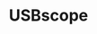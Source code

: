 ---
layout: pid
title: USBscope
owner: VictorGrigoryev
license: MIT
site: http://yveslebrac.blogspot.com/2008/10/cheapest-dual-trace-scope-in-galaxy.html
source: https://github.com/VictorGrig/USBscope
---